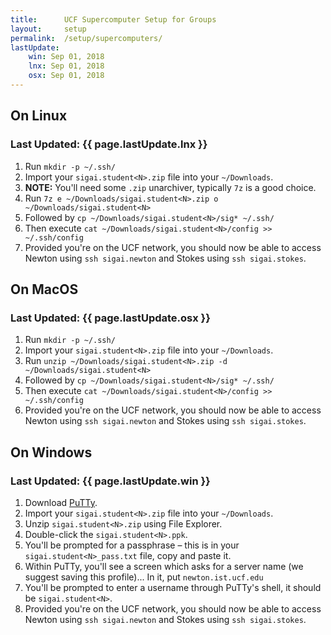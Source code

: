 ```yaml
---
title:      UCF Supercomputer Setup for Groups
layout:     setup
permalink:  /setup/supercomputers/
lastUpdate:
    win: Sep 01, 2018
    lnx: Sep 01, 2018
    osx: Sep 01, 2018
---
```


## On Linux
### Last Updated: {{ page.lastUpdate.lnx }}
1. Run `mkdir -p ~/.ssh/`
1. Import your `sigai.student<N>.zip` file into your `~/Downloads`.
1. **NOTE:** You'll need some `.zip` unarchiver, typically `7z` is a good choice.
1. Run `7z e ~/Downloads/sigai.student<N>.zip o ~/Downloads/sigai.student<N>`
1. Followed by `cp ~/Downloads/sigai.student<N>/sig* ~/.ssh/`
1. Then execute `cat ~/Downloads/sigai.student<N>/config >> ~/.ssh/config`
1. Provided you're on the UCF network, you should now be able to access Newton
using `ssh sigai.newton` and Stokes using `ssh sigai.stokes`.

## On MacOS
### Last Updated: {{ page.lastUpdate.osx }}
1. Run `mkdir -p ~/.ssh/`
1. Import your `sigai.student<N>.zip` file into your `~/Downloads`.
1. Run `unzip ~/Downloads/sigai.student<N>.zip -d ~/Downloads/sigai.student<N>`
1. Followed by `cp ~/Downloads/sigai.student<N>/sig* ~/.ssh/`
1. Then execute `cat ~/Downloads/sigai.student<N>/config >> ~/.ssh/config`
1. Provided you're on the UCF network, you should now be able to access Newton
using `ssh sigai.newton` and Stokes using `ssh sigai.stokes`.

## On Windows
### Last Updated: {{ page.lastUpdate.win }}
1. Download [PuTTy][putty].
1. Import your `sigai.student<N>.zip` file into your `~/Downloads`.
1. Unzip `sigai.student<N>.zip` using File Explorer.
1. Double-click the `sigai.student<N>.ppk`.
1. You'll be prompted for a passphrase &ndash; this is in your
  `sigai.student<N>_pass.txt` file, copy and paste it.
1. Within PuTTy, you'll see a screen which asks for a server name (we suggest
  saving this profile)... In it, put `newton.ist.ucf.edu`
1. You'll be prompted to enter a username through PuTTy's shell, it should be
  `sigai.student<N>`.
1. Provided you're on the UCF network, you should now be able to access Newton
using `ssh sigai.newton` and Stokes using `ssh sigai.stokes`.

[putty]: https://www.chiark.greenend.org.uk/~sgtatham/putty/latest.html

